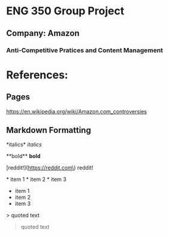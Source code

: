 # ENG 350 Group Project

## Company: Amazon

### Anti-Competitive Pratices and Content Management

# References:

## Pages

https://en.wikipedia.org/wiki/Amazon.com_controversies

## Markdown Formatting

\*italics\* *italics*

\*\*bold\*\*  **bold**

\[reddit!\]\(https://reddit.com\) reddit!

\* item 1
\* item 2
\* item 3  

* item 1
* item 2
* item 3

\> quoted text 

> quoted text